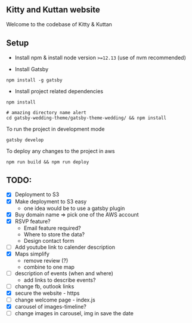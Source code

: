 ## Kitty and Kuttan website

Welcome to the codebase of Kitty & Kuttan

## Setup

- Install npm & install node version `>=12.13` (use of nvm recommended)

- Install Gatsby

```
npm install -g gatsby
```

- Install project related dependencies

```
npm install

# amazing directory name alert
cd gatsby-wedding-theme/gatsby-theme-wedding/ && npm install
```

To run the project in development mode

```
gatsby develop
```

To deploy any changes to the project in aws

```
npm run build && npm run deploy
```

## TODO:

- [x] Deployment to S3
- [x] Make deployment to S3 easy
  - one idea would be to use a gatsby plugin
- [x] Buy domain name => pick one of the AWS account
- [x] RSVP feature?
  - Email feature required?
  - Where to store the data?
  - Design contact form
- [ ] Add youtube link to calender description
- [x] Maps simplify
  - remove review (?)
  - combine to one map
- [ ] description of events (when and where)
  - add links to describe events?
- [ ] change fb, outlook links
- [x] secure the website - https
- [ ] change welcome page - index.js
- [x] carousel of images-timeline?
- [ ] change images in carousel, img in save the date
